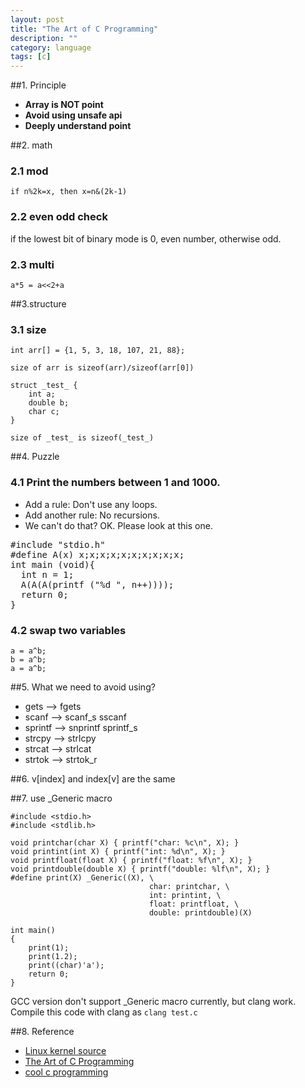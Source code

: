 ```yaml
---
layout: post
title: "The Art of C Programming"
description: ""
category: language
tags: [c]
---
```


##1. Principle 

* **Array is NOT point**
* **Avoid using unsafe api**
* **Deeply understand point**

##2. math

### 2.1 mod

	if n%2k=x, then x=n&(2k-1)

### 2.2 even odd check
if the lowest bit of binary mode is 0, even number, otherwise odd.

### 2.3 multi 

	a*5 = a<<2+a

##3.structure

### 3.1 size

	int arr[] = {1, 5, 3, 18, 107, 21, 88};

	size of arr is sizeof(arr)/sizeof(arr[0])

	struct _test_ {
		int a;
		double b;
		char c;
	}

	size of _test_ is sizeof(_test_)

##4. Puzzle

### 4.1 Print the numbers between 1 and 1000.
* Add a rule: Don't use any loops.
* Add another rule: No recursions.
* We can't do that? OK. Please look at this one.

<pre>
#include "stdio.h"
#define A(x) x;x;x;x;x;x;x;x;x;x;
int main (void){
  int n = 1;
  A(A(A(printf ("%d ", n++))));
  return 0;
}
</pre>

### 4.2 swap two variables  

    a = a^b;
    b = a^b;
    a = a^b;

##5. What we need to avoid using?

* gets --> fgets
* scanf --> scanf_s sscanf
* sprintf --> snprintf sprintf_s
* strcpy --> strlcpy
* strcat --> strlcat
* strtok --> strtok_r

##6. v[index] and index[v] are the same

##7. use _Generic macro

	#include <stdio.h>
	#include <stdlib.h>

	void printchar(char X) { printf("char: %c\n", X); }
	void printint(int X) { printf("int: %d\n", X); }
	void printfloat(float X) { printf("float: %f\n", X); }
	void printdouble(double X) { printf("double: %lf\n", X); }
	#define print(X) _Generic((X), \
	                               char: printchar, \
	                               int: printint, \
	                               float: printfloat, \
	                               double: printdouble)(X)

	int main()
	{
		print(1);
		print(1.2);
		print((char)'a');
		return 0;
	}

GCC version don't support _Generic macro currently, but clang work.  
Compile this code with clang as `clang test.c`

##8. Reference  
* [Linux kernel source](https://www.kernel.org/)
* [The Art of C Programming](http://wangcong.org/down/taoc.ppt)
* [cool c programming](http://sathyamvellal.in/blog/cool-c-programming/?d=5)
